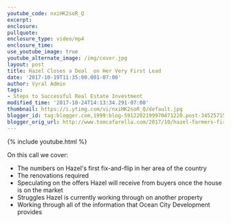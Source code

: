 ```yaml
---
youtube_code: nxiHK2soR_Q
excerpt:
enclosure:
pullquote:
enclosure_type: video/mp4
enclosure_time:
use_youtube_image: true
youtube_alternate_image: /img/cover.jpg
layout: post
title: Hazel Closes a Deal  on Her Very First Lead
date: '2017-10-19T11:35:00.001-07:00'
author: Vyral Admin
tags:
- Steps to Successful Real Estate Investment
modified_time: '2017-10-24T14:13:34.291-07:00'
thumbnail: https://i.ytimg.com/vi/nxiHK2soR_Q/default.jpg
blogger_id: tag:blogger.com,1999:blog-5912202199970471220.post-345257152917784581
blogger_orig_url: http://www.tomcafarella.com/2017/10/hazel-farmers-first-deal.html
---
```

{% include youtube.html %}

On this call we cover: 

* The numbers on Hazel's first fix-and-flip in her area of the country
* The renovations required
* Speculating on the offers Hazel will receive from buyers once the house is on the market
* Struggles Hazel is currently working through on another property
* Working through all of the information that Ocean City Development provides